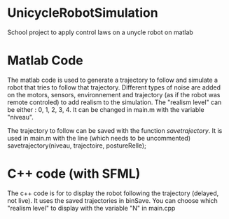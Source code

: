 # UnicycleRobotSimulation
School project to apply control laws on a unycle robot on matlab

# Matlab Code
The matlab code is used to generate a trajectory to follow and simulate a robot that tries to follow that trajectory.
Different types of noise are added on the motors, sensors, environnement and trajectory (as if the robot was remote controled) to add realism to the simulation.
The "realism level" can be either : 0, 1, 2, 3, 4. It can be changed in main.m with the variable "niveau".

The trajectory to follow can be saved with the function _savetrajectory_.
It is used in main.m with the line (which needs to be uncommented)
savetrajectory(niveau, trajectoire, postureRelle);

# C++ code (with SFML)
The c++ code is for to display the robot following the trajectory (delayed, not live). It uses the saved trajectories in binSave.
You can choose which "realism level" to display with the variable "N" in main.cpp
